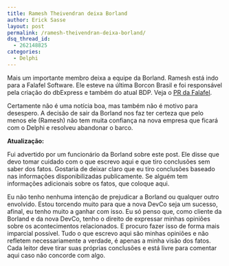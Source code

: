 ```yaml
---
title: Ramesh Theivendran deixa Borland
author: Erick Sasse
layout: post
permalink: /ramesh-theivendran-deixa-borland/
dsq_thread_id:
  - 262148825
categories:
  - Delphi
---
```

Mais um importante membro deixa a equipe da Borland. Ramesh está indo para a Falafel Software. Ele esteve na última Borcon Brasil e foi responsável pela criação do dbExpress e também do atual BDP. Veja o [PR da Falafel][1].

Certamente não é uma notícia boa, mas também não é motivo para desespero. A decisão de sair da Borland nos faz ter certeza que pelo menos ele (Ramesh) não tem muita confiança na nova empresa que ficará com o Delphi e resolveu abandonar o barco.

**Atualização:**

Fui advertido por um funcionário da Borland sobre este post. Ele disse que devo tomar cuidado com o que escrevo aqui e que tiro conclusões sem saber dos fatos. Gostaria de deixar claro que eu tiro conclusões baseado nas informações disponibilizadas publicamente. Se alguém tem informações adicionais sobre os fatos, que coloque aqui.

Eu não tenho nenhuma intenção de prejudicar a Borland ou qualquer outro envolvido. Estou torcendo muito para que a nova DevCo seja um sucesso, afinal, eu tenho muito a ganhar com isso. Eu só penso que, como cliente da Borland e da nova DevCo, tenho o direito de expressar minhas opiniões sobre os acontecimentos relacionados. E procuro fazer isso de forma mais imparcial possível. Tudo o que escrevo aqui são minhas opiniões e não refletem necessariamente a verdade, é apenas a minha visão dos fatos. Cada leitor deve tirar suas próprias conclusões e está livre para comentar aqui caso não concorde com algo.

 [1]: http://www.falafel.com/News/tabid/54/ctl/ViewPressRelease/mid/429/PressReleaseID/12/ReturnTab/36/Default.aspx